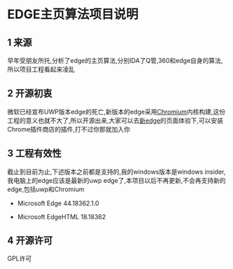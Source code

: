 #                       EDGE主页算法项目说明

## 1 来源

早年受朋友所托,分析了edge的主页算法,分别IDA了Q管,360和edge自身的算法,所以项目工程看起来凌乱 



## 2 开源初衷

微软已经宣布UWP版本edge的死亡,新版本的edge采用[Chromium](https://www.chromium.org/)内核构建,这份工程的意义也就不大了,所以开源出来,大家可以去[新edge](https://www.microsoftedgeinsider.com/en-us/)的页面体验下,可以安装Chrome插件商店的插件,打不过你那就加入你



## 3 工程有效性

截止到目前为止,下述版本之前都是支持的,我的windows版本是windows insider,我电脑上的edge应该是最新的uwp edge了,本项目以后不再更新,不会再支持新的edge,包括uwp和Chromium

- Microsoft Edge 44.18362.1.0

- Microsoft EdgeHTML 18.18362



## 4 开源许可

GPL许可

